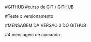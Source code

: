 #GITHUB
#curso de GIT / GITHUB

#Teste o versionamento




#MENSAGEM DA VERSÃO 3 DO GITHUB 




#4 mensagem de comando 
